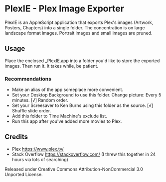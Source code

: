 # PlexIE - Plex Image Exporter

PlexIE is an AppleScript application that exports Plex's images (Artwork, Posters, Chapters) into a single folder.
The concentration is on large landscape format images. Portrait images and small images are pruned.

## Usage

Place the enclosed \_PlexIE.app into a folder you'd like to store the exported images. Then run it. It takes while, be patient.

### Recommendations

- Make an alias of the app someplace more convenient.
- Set your Desktop Background to use this folder. Change picture: Every 5 minutes. [√] Random order.
- Set your Screesaver to Ken Burns using this folder as the source. [√] Shuffle slide order.
- Add this folder to Time Machine's exclude list.
- Run this app after you've added more movies to Plex.

## Credits

- Plex https://www.plex.tv/
- Stack Overflow https://stackoverflow.com/ (I threw this together in 24 hours via lots of searching)

Released under Creative Commons Attribution-NonCommercial 3.0 Unported License.